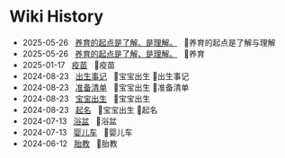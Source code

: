 # Wiki History

- 2025-05-26&nbsp;&nbsp; [养育的起点是了解、是理解。](/0010_养育的起点是了解与理解)&nbsp;&nbsp; :bookmark:养育的起点是了解与理解
- 2025-05-26&nbsp;&nbsp; [养育的起点是了解、是理解。](/0010_养育)&nbsp;&nbsp; :bookmark:养育
- 2025-01-17&nbsp;&nbsp; [疫苗](/0009_疫苗)&nbsp;&nbsp; :bookmark:疫苗
- 2024-08-23&nbsp;&nbsp; [出生事记](/0007_宝宝出生_出生事记)&nbsp;&nbsp; :bookmark:宝宝出生 :bookmark:出生事记
- 2024-08-23&nbsp;&nbsp; [准备清单](/0005_宝宝出生_准备清单)&nbsp;&nbsp; :bookmark:宝宝出生 :bookmark:准备清单
- 2024-08-23&nbsp;&nbsp; [宝宝出生](/0006_宝宝出生)&nbsp;&nbsp; :bookmark:宝宝出生
- 2024-08-23&nbsp;&nbsp; [起名](/0008_宝宝出生_起名)&nbsp;&nbsp; :bookmark:宝宝出生 :bookmark:起名
- 2024-07-13&nbsp;&nbsp; [浴盆](/0004_浴盆)&nbsp;&nbsp; :bookmark:浴盆
- 2024-07-13&nbsp;&nbsp; [婴儿车](/0003_婴儿车)&nbsp;&nbsp; :bookmark:婴儿车
- 2024-06-12&nbsp;&nbsp; [胎教](/0002_胎教)&nbsp;&nbsp; :bookmark:胎教
